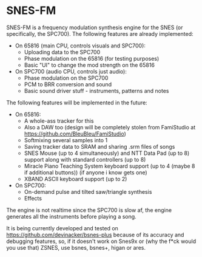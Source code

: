 # SNES-FM
SNES-FM is a frequency modulation synthesis engine for the SNES (or specifically, the SPC700).
The following features are already implemented:
- On 65816 (main CPU, controls visuals and SPC700):
  - Uploading data to the SPC700
  - Phase modulation on the 65816 (for testing purposes)
  - Basic "UI" to change the mod strength on the 65816
- On SPC700 (audio CPU, controls just audio):
  - Phase modulation on the SPC700
  - PCM to BRR conversion and sound
  - Basic sound driver stuff - instruments, patterns and notes

The following features will be implemented in the future:
- On 65816:
  - A whole-ass tracker for this
  - Also a DAW too (design will be completely stolen from FamiStudio at https://github.com/BleuBleu/FamiStudio) 
  - Softmixing several samples into 1 
  - Saving tracker data to SRAM and sharing .srm files of songs
  - SNES Mouse (up to 4 simultaneously) and NTT Data Pad (up to 8) support along with standard controllers (up to 8) 
  - Miracle Piano Teaching System keyboard support (up to 4 (maybe 8 if additional buttons)) (if anyone i know gets one)
  - XBAND ASCII keyboard support (up to 2)
- On SPC700:
  - On-demand pulse and tilted saw/triangle synthesis 
  - Effects

The engine is not realtime since the SPC700 is slow af, the engine generates all the instruments before playing a song.

It is being currently developed and tested on https://github.com/devinacker/bsnes-plus because of its accuracy and debugging features, so, if it doesn't work on Snes9x or (why the f*ck would you use that) ZSNES, use bsnes, bsnes+, higan or ares.

